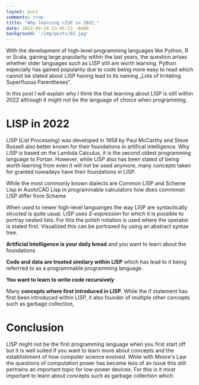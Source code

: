```yaml
---
layout: post
comments: true
title: "Why learning LISP in 2022."
date: 2022-04-24 23:45:13 -0400
background: '/img/posts/02.jpg'
---
```



With the development of high-level programming languages like Python, R or Scala, gaining large popularity within the last years, the question arises whether older languages such as LISP still are worth learning. Python especially has gained popularity due to code being more easy to read which cannot be stated about LISP having lead to its naming „Lots of Irritating Superfluous Parentheses". 

In this post I will explain why I think the that learning about LISP is still within 2022 although it might not be the language of choice when programming.


# LISP in 2022
LISP (List Processing) was developed in 1958 by Paul McCarthy and Steve Russell also better known for their foundations in artifical intelligence. Why LISP is based on the Lambda Calculus, it is the second oldest programming language to Fortan. However, while LISP also has been stated of being worth learning from even it will not be used anymore, many concepts taken for granted nowadays have their foundations in LISP.

While the most commonly known dialects are Common LISP and Scheme 
Lisp in AuotoCAD
Lisp in programmable calculators
how does commmon LISP differ from Scheme

When used to newer high-level languanges the way LISP are syntactically structed is quite usual. LISP uses *S-expression* for which it is possible to portray nested lists. For this the polish notation is used where the operator is stated first. Visualized this can be portraxed by using an abstract syntax tree. 


**Artificial Intelligence is your daily bread** and you want to learn about the foundations

**Code and data are treated similary within LISP** which has lead to it being referrred to as a programmable programming language. 

**You want to learn to write code recursively**

Many **concepts where first introduced in LISP**. While the if statement has first been introduced within LISP, it also founder of multiple other concepts such as garbage collection, 


# Conclusion
LISP might not be the first programming language when you first start off but it is well suited if you want to learn more about concepts and the establishment of how computer science evolved. While with Moore's Law the questions of computation power has become less of an issue this still pertrains an important topic for low-power devices. For this is it most important to learn about concepts such as garbage collection which